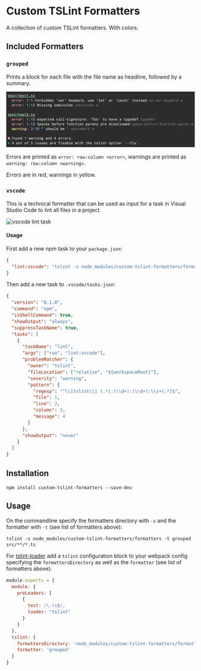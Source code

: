 Custom TSLint Formatters
========================

A collection of custom TSLint formatters. With colors.

Included Formatters
-------------------

### `grouped`

Prints a block for each file with the file name as headline, followed by a summary.

<img width="715" alt="custom tslint formatter grouped" src="docs/screenshots/grouped.png">

Errors are printed as `error: row:column <error>`, warnings are printed as `warning: row:column <warning>`.

Errors are in red, warnings in yellow.
### `vscode`

This is a technical formatter that can be used as input for a task in Visual Studio Code to lint all files in a project.

![vscode lint task](https://cloud.githubusercontent.com/assets/761683/16345792/16a2595a-3a44-11e6-9e54-023f7d7e5611.gif)

#### Usage

First add a new npm task to your `package.json`:

```json
{
  "lint:vscode": "tslint -s node_modules/custom-tslint-formatters/formatters -t vscode 'src/**/*.+(ts|tsx)'"
}
```

Then add a new task to `.vscode/tasks.json`:

```json
{
  "version": "0.1.0",
  "command": "npm",
  "isShellCommand": true,
  "showOutput": "always",
  "suppressTaskName": true,
  "tasks": [
    {
      "taskName": "lint",
      "args": ["run", "lint:vscode"],
      "problemMatcher": {
        "owner": "tslint",
        "fileLocation": ["relative", "${workspaceRoot}"],
        "severity": "warning",
        "pattern": {
          "regexp": "^\\[tslint\\] (.*):(\\d+):(\\d+):\\s+(.*)$",
          "file": 1,
          "line": 2,
          "column": 3,
          "message": 4
        }
      },
      "showOutput": "never"
    }
  ]
}
```

Installation
------------

```
npm install custom-tslint-formatters --save-dev
```

Usage
-----

On the commandline specify the formatters directory with `-s` and the formatter with `-t` (see list of formatters above):
```
tslint -s node_modules/custom-tslint-formatters/formatters -t grouped src/**/*.ts
```

For [tslint-loader][] add a `tslint` configuration block to your webpack config specifying the `formattersDirectory` as well as the `formatter` (see list of formatters above):
```javascript
module.exports = {
  module: {
    preLoaders: [
      {
        test: /\.ts$/,
        loader: "tslint"
      }
    ]
  },
  tslint: {
    formattersDirectory: 'node_modules/custom-tslint-formatters/formatters',
    formatter: 'grouped'
  }
}
```

[tslint-loader]: https://github.com/wbuchwalter/tslint-loader
